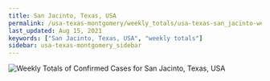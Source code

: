 ```yaml
---
title: San Jacinto, Texas, USA
permalink: /usa-texas-montgomery/weekly_totals/usa-texas-san_jacinto-weekly_totals.html
last_updated: Aug 15, 2021
keywords: ["San Jacinto, Texas, USA", "weekly totals"]
sidebar: usa-texas-montgomery_sidebar
---
```


![Weekly Totals of Confirmed Cases for San Jacinto, Texas, USA](/covid_tracker/images/graphs/usa-texas-san_jacinto-weekly_totals_graph.png)
